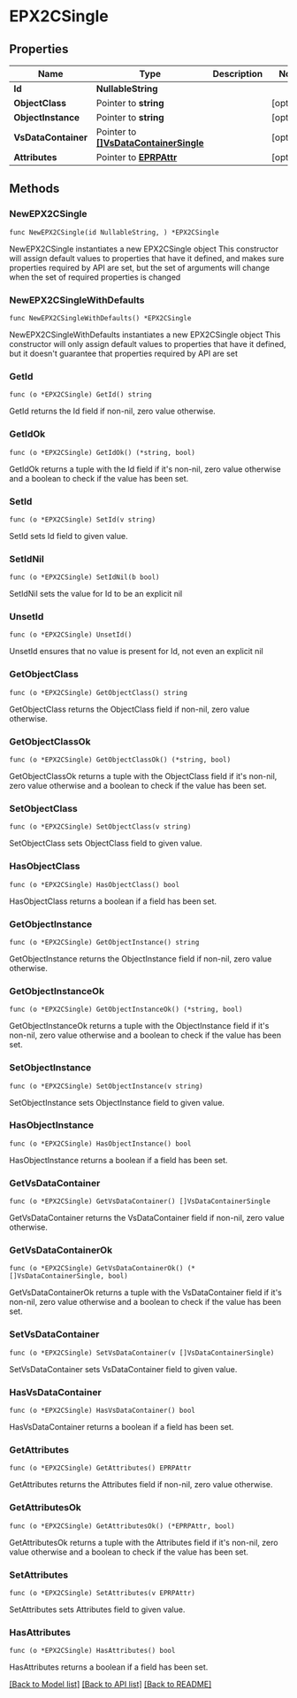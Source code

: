 # EPX2CSingle

## Properties

Name | Type | Description | Notes
------------ | ------------- | ------------- | -------------
**Id** | **NullableString** |  | 
**ObjectClass** | Pointer to **string** |  | [optional] 
**ObjectInstance** | Pointer to **string** |  | [optional] 
**VsDataContainer** | Pointer to [**[]VsDataContainerSingle**](VsDataContainerSingle.md) |  | [optional] 
**Attributes** | Pointer to [**EPRPAttr**](EP_RP-Attr.md) |  | [optional] 

## Methods

### NewEPX2CSingle

`func NewEPX2CSingle(id NullableString, ) *EPX2CSingle`

NewEPX2CSingle instantiates a new EPX2CSingle object
This constructor will assign default values to properties that have it defined,
and makes sure properties required by API are set, but the set of arguments
will change when the set of required properties is changed

### NewEPX2CSingleWithDefaults

`func NewEPX2CSingleWithDefaults() *EPX2CSingle`

NewEPX2CSingleWithDefaults instantiates a new EPX2CSingle object
This constructor will only assign default values to properties that have it defined,
but it doesn't guarantee that properties required by API are set

### GetId

`func (o *EPX2CSingle) GetId() string`

GetId returns the Id field if non-nil, zero value otherwise.

### GetIdOk

`func (o *EPX2CSingle) GetIdOk() (*string, bool)`

GetIdOk returns a tuple with the Id field if it's non-nil, zero value otherwise
and a boolean to check if the value has been set.

### SetId

`func (o *EPX2CSingle) SetId(v string)`

SetId sets Id field to given value.


### SetIdNil

`func (o *EPX2CSingle) SetIdNil(b bool)`

 SetIdNil sets the value for Id to be an explicit nil

### UnsetId
`func (o *EPX2CSingle) UnsetId()`

UnsetId ensures that no value is present for Id, not even an explicit nil
### GetObjectClass

`func (o *EPX2CSingle) GetObjectClass() string`

GetObjectClass returns the ObjectClass field if non-nil, zero value otherwise.

### GetObjectClassOk

`func (o *EPX2CSingle) GetObjectClassOk() (*string, bool)`

GetObjectClassOk returns a tuple with the ObjectClass field if it's non-nil, zero value otherwise
and a boolean to check if the value has been set.

### SetObjectClass

`func (o *EPX2CSingle) SetObjectClass(v string)`

SetObjectClass sets ObjectClass field to given value.

### HasObjectClass

`func (o *EPX2CSingle) HasObjectClass() bool`

HasObjectClass returns a boolean if a field has been set.

### GetObjectInstance

`func (o *EPX2CSingle) GetObjectInstance() string`

GetObjectInstance returns the ObjectInstance field if non-nil, zero value otherwise.

### GetObjectInstanceOk

`func (o *EPX2CSingle) GetObjectInstanceOk() (*string, bool)`

GetObjectInstanceOk returns a tuple with the ObjectInstance field if it's non-nil, zero value otherwise
and a boolean to check if the value has been set.

### SetObjectInstance

`func (o *EPX2CSingle) SetObjectInstance(v string)`

SetObjectInstance sets ObjectInstance field to given value.

### HasObjectInstance

`func (o *EPX2CSingle) HasObjectInstance() bool`

HasObjectInstance returns a boolean if a field has been set.

### GetVsDataContainer

`func (o *EPX2CSingle) GetVsDataContainer() []VsDataContainerSingle`

GetVsDataContainer returns the VsDataContainer field if non-nil, zero value otherwise.

### GetVsDataContainerOk

`func (o *EPX2CSingle) GetVsDataContainerOk() (*[]VsDataContainerSingle, bool)`

GetVsDataContainerOk returns a tuple with the VsDataContainer field if it's non-nil, zero value otherwise
and a boolean to check if the value has been set.

### SetVsDataContainer

`func (o *EPX2CSingle) SetVsDataContainer(v []VsDataContainerSingle)`

SetVsDataContainer sets VsDataContainer field to given value.

### HasVsDataContainer

`func (o *EPX2CSingle) HasVsDataContainer() bool`

HasVsDataContainer returns a boolean if a field has been set.

### GetAttributes

`func (o *EPX2CSingle) GetAttributes() EPRPAttr`

GetAttributes returns the Attributes field if non-nil, zero value otherwise.

### GetAttributesOk

`func (o *EPX2CSingle) GetAttributesOk() (*EPRPAttr, bool)`

GetAttributesOk returns a tuple with the Attributes field if it's non-nil, zero value otherwise
and a boolean to check if the value has been set.

### SetAttributes

`func (o *EPX2CSingle) SetAttributes(v EPRPAttr)`

SetAttributes sets Attributes field to given value.

### HasAttributes

`func (o *EPX2CSingle) HasAttributes() bool`

HasAttributes returns a boolean if a field has been set.


[[Back to Model list]](../README.md#documentation-for-models) [[Back to API list]](../README.md#documentation-for-api-endpoints) [[Back to README]](../README.md)



